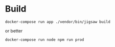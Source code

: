 # Build

```
docker-compose run app ./vendor/bin/jigsaw build
```

or better 

```
docker-compose run node npm run prod
```